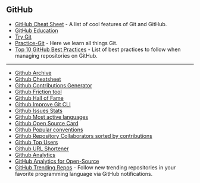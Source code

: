 ## GitHub

* [GitHub Cheat Sheet](https://github.com/tiimgreen/github-cheat-sheet) - A list of cool features of Git and GitHub.
* [GitHub Education](https://github.com/education)
* [Try Git](https://try.github.io/)
* [Practice-Git](https://github.com/grayghostvisuals/Practice-Git) - Here we learn all things Git.
* [Top 10 GitHub Best Practices](https://datree.io/blog/top-10-github-best-practices/) - List of best practices to follow when managing repositories on GitHub.

---
+ [Github Archive](https://github.com/igrigorik/githubarchive.org)
+ [Github Cheatsheet](https://github.com/tiimgreen/github-cheat-sheet)
+ [Github Contributions Generator](https://github.com/IonicaBizau/github-contributions)
+ [Github Friction tool](https://github.com/rafalchmiel/friction)
+ [Github Hall of Fame](https://github.com/mehulkar/github-hall-of-fame)
+ [Github Improve Git CLI](https://hub.github.com)
+ [Github Issues Stats](http://issuestats.com)
+ [Github Most active languages](http://githut.info)
+ [Github Open Source Card](https://osrc.dfm.io)
+ [Github Popular conventions](http://sideeffect.kr/popularconvention)
+ [Github Repository Collaborators sorted by contributions](https://github.com/oleander/git-fame-rb)
+ [Github Top Users](https://github.com/paulmillr/top-github-users)
+ [Github URL Shortener](http://git.io)
+ [Github Analytics](https://gitential.com)
+ [GitHub Analytics for Open-Source](https://gitspo.com/)
+ [GitHub Trending Repos](https://github.com/vitalets/github-trending-repos) - Follow new trending repositories in your favorite programming language via GitHub notifications.